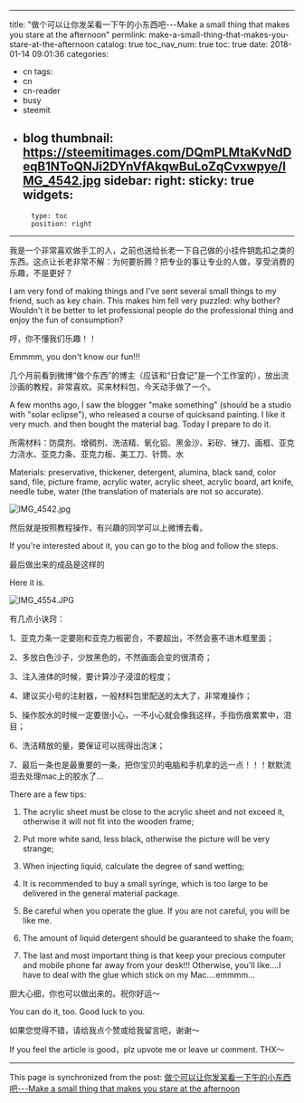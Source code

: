 
---
title: "做个可以让你发呆看一下午的小东西吧---Make a small thing that makes you stare at the afternoon"
permlink: make-a-small-thing-that-makes-you-stare-at-the-afternoon
catalog: true
toc_nav_num: true
toc: true
date: 2018-01-14 09:01:36
categories:
- cn
tags:
- cn
- cn-reader
- busy
- steemit
- blog
thumbnail: https://steemitimages.com/DQmPLMtaKvNdDeqB1NToQNJi2DYnVfAkqwBuLoZqCvxwpye/IMG_4542.jpg
sidebar:
    right:
        sticky: true
widgets:
    -
        type: toc
        position: right
---


我是一个非常喜欢做手工的人，之前也送给长老一下自己做的小挂件钥匙扣之类的东西。这点让长老非常不解：为何要折腾？把专业的事让专业的人做，享受消费的乐趣，不是更好？

I am very fond of making things and I've sent several small things to my friend, such as key chain. This makes him fell very puzzled: why bother? Wouldn't it be better to let professional people do the professional thing and enjoy the fun of consumption?

哼，你不懂我们乐趣！！

Emmmm, you don't know our fun!!!

几个月前看到微博“做个东西”的博主（应该和“日食记”是一个工作室的），放出流沙画的教程，非常喜欢。买来材料包，今天动手做了一个。

A few months ago, I saw the blogger "make something" (should be a studio with "solar eclipse"), who released a course of quicksand painting. I like it very much. and then bought the material bag. Today I prepare to do it.

所需材料：防腐剂、增稠剂、洗洁精、氧化铝、黑金沙、彩砂、锉刀、画框、亚克力浇水、亚克力条、亚克力板、美工刀、针筒、水

Materials: preservative, thickener, detergent, alumina, black sand, color sand, file, picture frame, acrylic water, acrylic sheet, acrylic board, art knife, needle tube, water (the translation of materials are not so accurate).

![IMG_4542.jpg](https://steemitimages.com/DQmPLMtaKvNdDeqB1NToQNJi2DYnVfAkqwBuLoZqCvxwpye/IMG_4542.jpg)

然后就是按照教程操作，有兴趣的同学可以上微博去看。

If you're interested about it, you can go to the blog and follow the steps.

最后做出来的成品是这样的

Here it is.

![IMG_4554.JPG](https://steemitimages.com/DQmNf4kybof9NCcfaUC2x7KNs4qKSzuffAr7wvrtpfEPvrC/IMG_4554.JPG)

有几点小诀窍：

1、亚克力条一定要刚和亚克力板密合，不要超出，不然会塞不进木框里面；

2、多放白色沙子，少放黑色的，不然画面会变的很清奇；

3、注入液体的时候，要计算沙子浸湿的程度；

4、建议买小号的注射器，一般材料包里配送的太大了，非常难操作；

5、操作胶水的时候一定要很小心，一不小心就会像我这样，手指伤痕累累中，泪目；

6、洗洁精放的量，要保证可以摇得出泡沫；

7、最后一条也是最重要的一条，把你宝贝的电脑和手机拿的远一点！！！默默流泪去处理mac上的胶水了...

There are a few tips:

1. The acrylic sheet must be close to the acrylic sheet and not exceed it, otherwise it will not fit into the wooden frame;

2. Put more white sand, less black, otherwise the picture will be very strange;

3. When injecting liquid, calculate the degree of sand wetting;

4. It is recommended to buy a small syringe, which is too large to be delivered in the general material package.

5. Be careful when you operate the glue. If you are not careful, you will be like me.

6. The amount of liquid detergent should be guaranteed to shake the foam;

7. The last and most important thing is that keep your precious computer and mobile phone far away from your desk!!! Otherwise, you'll like....I have to deal with the glue which stick on my Mac....emmmm...

胆大心细，你也可以做出来的。祝你好运～

You can do it, too. Good luck to you.

如果您觉得不错，请给我点个赞或给我留言吧，谢谢～

If you feel the article is good，plz upvote me or leave ur comment. THX～

- - -

This page is synchronized from the post: [做个可以让你发呆看一下午的小东西吧---Make a small thing that makes you stare at the afternoon](https://steemit.com/@nostalgic1212/make-a-small-thing-that-makes-you-stare-at-the-afternoon)
